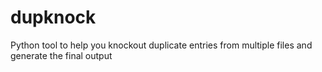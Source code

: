 # dupknock
Python tool to help you knockout duplicate entries from multiple files and generate the final output
